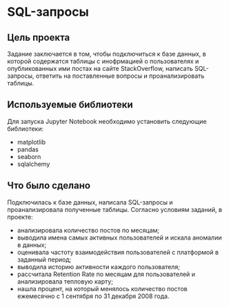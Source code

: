 # SQL-запросы

## Цель проекта
Задание заключается в том, чтобы подключиться к базе данных, в которой содержатся таблицы с инофрмацией о пользователях и опубликованных ими постах на сайте StackOverflow, написать SQL-запросы, ответить на поставленные вопросы и проанализировать таблицы.  

## Используемые библиотеки
Для запуска Jupyter Notebook необходимо установить следующие библиотеки:
- matplotlib
- pandas
- seaborn
- sqlalchemy

## Что было сделано
Подключилась к базе данных, написала SQL-запросы и проанализировала полученные таблицы.
Согласно условиям заданий, в проекте:
- анализировала количество постов по месяцам;
- выводила имена самых активных пользователей и искала аномалии в данных;
- оценивала частоту взаимодействия пользователей с платформой в заданный период;
- выводила историю активности каждого пользователя;
- рассчитала Retention Rate по месяцам для пользователей и анализировала тепловую карту;
- нашла процент, на который менялось количество постов ежемесячно с 1 сентября по 31 декабря 2008 года.
